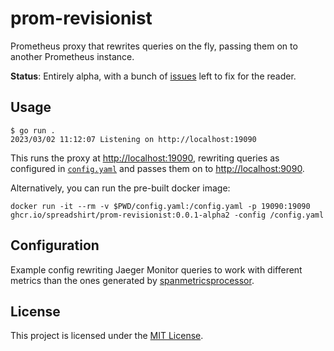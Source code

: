 # prom-revisionist

Prometheus proxy that rewrites queries on the fly, passing them on to another Prometheus instance.

**Status**: Entirely alpha, with a bunch of [issues](#1) left to fix for the reader.

## Usage

```
$ go run .
2023/03/02 11:12:07 Listening on http://localhost:19090
```

This runs the proxy at <http://localhost:19090>, rewriting queries as configured in [`config.yaml`](./config.yaml)
and passes them on to <http://localhost:9090>.

Alternatively, you can run the pre-built docker image:

```
docker run -it --rm -v $PWD/config.yaml:/config.yaml -p 19090:19090 ghcr.io/spreadshirt/prom-revisionist:0.0.1-alpha2 -config /config.yaml
```

## Configuration

Example config rewriting Jaeger Monitor queries to work with different metrics than the ones
generated by [spanmetricsprocessor](https://pkg.go.dev/github.com/open-telemetry/opentelemetry-collector-contrib/processor/spanmetricsprocessor).

## License

This project is licensed under the [MIT License](./LICENSE).